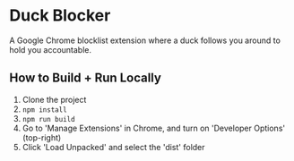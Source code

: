 # Duck Blocker

A Google Chrome blocklist extension where a duck follows you around to hold you accountable.

## How to Build + Run Locally
1. Clone the project
2. `npm install`
3. `npm run build`
4. Go to 'Manage Extensions' in Chrome, and turn on 'Developer Options' (top-right)
5. Click 'Load Unpacked' and select the 'dist' folder
